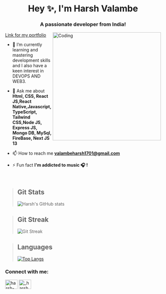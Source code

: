 
<h1 align="center">Hey ✨, I'm Harsh Valambe</h1>
<h3 align="center">A passionate developer  from India!</h3>
<a href="https://harsh-portfolio-three.vercel.app/">Link for my portfolio</a>
<img align="right" alt="Coding" width="350" src="https://cdn.dribbble.com/users/2131993/screenshots/4948736/thoughtworks-gif_dribbble.gif">

<br>

- 🌱 I’m currently learning and mastering development skills and I also have a keen interest in DEVOPS AND WEB3.

- 💬 Ask me about **Html, CSS, React JS,React Native,Javascript, TypeScript, Tailwind CSS,Node JS, Express JS, Mongo DB, MySql, FireBase, Next JS 13**

- 📫 How to reach me **valambeharsh1701@gmail.com**

- ⚡ Fun fact **I'm addicted to music 🎧 !**

<br>

>## Git Stats
>![Harsh's GitHub stats](https://github-readme-stats.vercel.app/api?username=Harshhhh1701&show_icons=true&count_private=true&include_all_commits=true&theme=react)

>## Git Streak
> ![Git Streak](https://github-readme-streak-stats.herokuapp.com/?user=Harshhhh1701&theme=react)




>## Languages
> [![Top Langs](https://github-readme-stats.vercel.app/api/top-langs/?username=Harshhhh1701&langs_count=10&layout=compact&theme=react)](https://github.com/Harshhhh1701/github-readme-stats)


<h3 align="left">Connect with me:</h3>
<p align="left">

<a href="https://www.linkedin.com/in/harsh-valambe-3a83801b8/" target="blank"><img align="center" src="https://raw.githubusercontent.com/rahuldkjain/github-profile-readme-generator/master/src/images/icons/Social/linked-in-alt.svg" alt="harsh-valambe-3a83801b8" height="30" width="40" /></a>
<a href="https://www.instagram.com/_harsh__v_/?hl=en" target="blank"><img align="center" src="https://raw.githubusercontent.com/rahuldkjain/github-profile-readme-generator/master/src/images/icons/Social/instagram.svg" alt="_harsh__v_" height="30" width="40" /></a>

</p><br>




